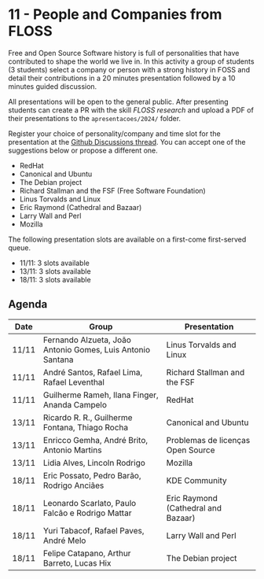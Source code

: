 # 11 - People and Companies from FLOSS

Free and Open Source Software history is full of personalities that have contributed to shape the world we live in. In this activity a group of students (3 students) select a company or person with a strong history in FOSS and detail their contributions in a 20 minutes presentation followed by a 10 minutes guided discussion.

All presentations will be open to the general public. After presenting students can create a PR with the skill *FLOSS research* and upload a PDF of their presentations to the `apresentacoes/2024/` folder.

Register your choice of personality/company and time slot for the presentation at the [Github Discussions thread](https://github.com/Insper/open-dev/discussions/1285). You can accept one of the suggestions below or propose a different one.

- RedHat
- Canonical and Ubuntu
- The Debian project
- Richard Stallman and the FSF (Free Software Foundation)
- Linus Torvalds and Linux
- Eric Raymond (Cathedral and Bazaar)
- Larry Wall and Perl 
- Mozilla 

The following presentation slots are available on a first-come first-served queue. 

- 11/11: 3 slots available
- 13/11: 3 slots available  
- 18/11: 3 slots available

## Agenda

| Date | Group | Presentation |
|------|-------|--------------|
| 11/11| Fernando Alzueta, João Antonio Gomes, Luis Antonio Santana | Linus Torvalds and Linux|
| 11/11| André Santos, Rafael Lima, Rafael Leventhal | Richard Stallman and the FSF|
| 11/11| Guilherme Rameh, Ilana Finger, Ananda Campelo | RedHat|
| 13/11| Ricardo R. R., Guilherme Fontana, Thiago Rocha | Canonical and Ubuntu|
| 13/11| Enricco Gemha, André Brito, Antonio Martins | Problemas de licenças Open Source|
| 13/11| Lidia Alves, Lincoln Rodrigo | Mozilla|
| 18/11| Eric Possato, Pedro Barão, Rodrigo Anciães | KDE Community |
| 18/11| Leonardo Scarlato, Paulo Falcão e Rodrigo Mattar | Eric Raymond (Cathedral and Bazaar)|
| 18/11| Yuri Tabacof, Rafael Paves, André Melo | Larry Wall and Perl|
| 18/11| Felipe Catapano, Arthur Barreto, Lucas Hix | The Debian project|